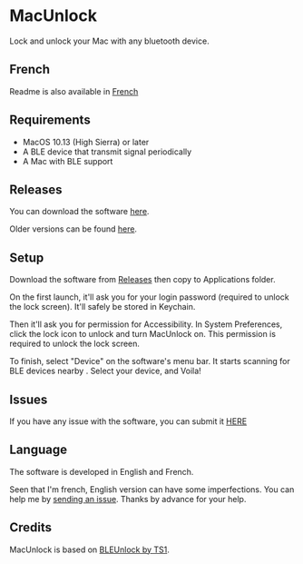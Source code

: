 # MacUnlock
Lock and unlock your Mac with any bluetooth device. 

## French
Readme is also available in [French](README.FR.md)

## Requirements
- MacOS 10.13 (High Sierra) or later
- A BLE device that transmit signal periodically
- A Mac with BLE support

## Releases
You can download the software [here](https://github.com/r3b00tl00p/MacUnlock/releases/latest).

Older versions can be found [here](https://github.com/r3b00tl00p/MacUnlock/releases).

## Setup

Download the software from [Releases](https://github.com/r3b00tl00p/MacUnlock/releases/latest)
then copy to Applications folder.

On the first launch, it'll ask you for your login password (required to unlock the lock screen).
It'll safely be stored in Keychain. 

Then it'll ask you for permission for Accessibility.
In System Preferences, click the lock icon to unlock and turn MacUnlock on.
This permission is required to unlock the lock screen.

To finish, select "Device" on the software's menu bar.
It starts scanning for BLE devices nearby .
Select your device, and Voila!

## Issues
If you have any issue with the software, you can submit it [HERE](https://github.com/r3b00tl00p/MacUnlock/issues)

## Language
The software is developed in English and French.

Seen that I'm french, English version can have some imperfections. You can help me by [sending an issue](https://github.com/r3b00tl00p/MacUnlock/issues). Thanks by advance for your help.

## Credits
MacUnlock is based on [BLEUnlock by TS1](https://github.com/ts1/BLEUnlock).
